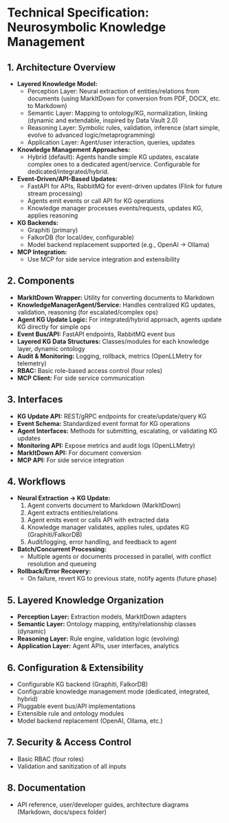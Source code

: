 # Technical Specification: Neurosymbolic Knowledge Management

## 1. Architecture Overview
- **Layered Knowledge Model:**
  - Perception Layer: Neural extraction of entities/relations from documents (using MarkItDown for conversion from PDF, DOCX, etc. to Markdown)
  - Semantic Layer: Mapping to ontology/KG, normalization, linking (dynamic and extendable, inspired by Data Vault 2.0)
  - Reasoning Layer: Symbolic rules, validation, inference (start simple, evolve to advanced logic/metaprogramming)
  - Application Layer: Agent/user interaction, queries, updates
- **Knowledge Management Approaches:**
  - Hybrid (default): Agents handle simple KG updates, escalate complex ones to a dedicated agent/service. Configurable for dedicated/integrated/hybrid.
- **Event-Driven/API-Based Updates:**
  - FastAPI for APIs, RabbitMQ for event-driven updates (Flink for future stream processing)
  - Agents emit events or call API for KG operations
  - Knowledge manager processes events/requests, updates KG, applies reasoning
- **KG Backends:**
  - Graphiti (primary)
  - FalkorDB (for local/dev, configurable)
  - Model backend replacement supported (e.g., OpenAI → Ollama)
- **MCP Integration:**
  - Use MCP for side service integration and extensibility

## 2. Components
- **MarkItDown Wrapper:** Utility for converting documents to Markdown
- **KnowledgeManagerAgent/Service:** Handles centralized KG updates, validation, reasoning (for escalated/complex ops)
- **Agent KG Update Logic:** For integrated/hybrid approach, agents update KG directly for simple ops
- **Event Bus/API:** FastAPI endpoints, RabbitMQ event bus
- **Layered KG Data Structures:** Classes/modules for each knowledge layer, dynamic ontology
- **Audit & Monitoring:** Logging, rollback, metrics (OpenLLMetry for telemetry)
- **RBAC:** Basic role-based access control (four roles)
- **MCP Client:** For side service communication

## 3. Interfaces
- **KG Update API:** REST/gRPC endpoints for create/update/query KG
- **Event Schema:** Standardized event format for KG operations
- **Agent Interfaces:** Methods for submitting, escalating, or validating KG updates
- **Monitoring API:** Expose metrics and audit logs (OpenLLMetry)
- **MarkItDown API:** For document conversion
- **MCP API:** For side service integration

## 4. Workflows
- **Neural Extraction → KG Update:**
  1. Agent converts document to Markdown (MarkItDown)
  2. Agent extracts entities/relations
  3. Agent emits event or calls API with extracted data
  4. Knowledge manager validates, applies rules, updates KG (Graphiti/FalkorDB)
  5. Audit/logging, error handling, and feedback to agent
- **Batch/Concurrent Processing:**
  - Multiple agents or documents processed in parallel, with conflict resolution and queueing
- **Rollback/Error Recovery:**
  - On failure, revert KG to previous state, notify agents (future phase)

## 5. Layered Knowledge Organization
- **Perception Layer:** Extraction models, MarkItDown adapters
- **Semantic Layer:** Ontology mapping, entity/relationship classes (dynamic)
- **Reasoning Layer:** Rule engine, validation logic (evolving)
- **Application Layer:** Agent APIs, user interfaces, analytics

## 6. Configuration & Extensibility
- Configurable KG backend (Graphiti, FalkorDB)
- Configurable knowledge management mode (dedicated, integrated, hybrid)
- Pluggable event bus/API implementations
- Extensible rule and ontology modules
- Model backend replacement (OpenAI, Ollama, etc.)

## 7. Security & Access Control
- Basic RBAC (four roles)
- Validation and sanitization of all inputs

## 8. Documentation
- API reference, user/developer guides, architecture diagrams (Markdown, docs/specs folder) 